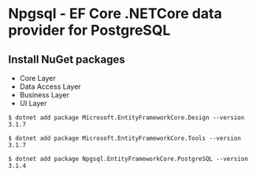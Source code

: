 # Npgsql - EF Core .NETCore data provider for PostgreSQL 

## Install NuGet packages

 - Core Layer
 - Data Access Layer
 - Business Layer
 - UI Layer

```
$ dotnet add package Microsoft.EntityFrameworkCore.Design --version 3.1.7
```
 
```
$ dotnet add package Microsoft.EntityFrameworkCore.Tools --version 3.1.7
```

```
$ dotnet add package Npgsql.EntityFrameworkCore.PostgreSQL --version 3.1.4
```
